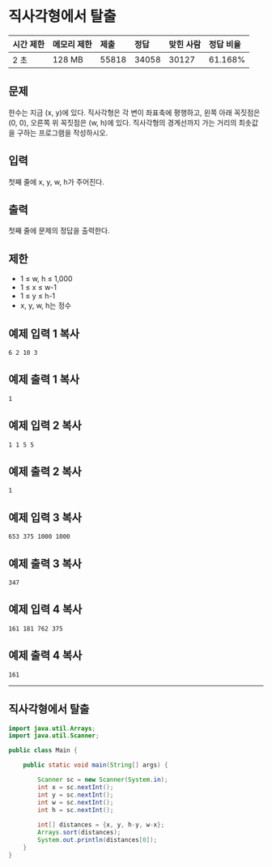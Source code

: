 # 직사각형에서 탈출

| 시간 제한 | 메모리 제한 | 제출  | 정답  | 맞힌 사람 | 정답 비율 |
| :-------- | :---------- | :---- | :---- | :-------- | :-------- |
| 2 초      | 128 MB      | 55818 | 34058 | 30127     | 61.168%   |

## 문제

한수는 지금 (x, y)에 있다. 직사각형은 각 변이 좌표축에 평행하고, 왼쪽 아래 꼭짓점은 (0, 0), 오른쪽 위 꼭짓점은 (w, h)에 있다. 직사각형의 경계선까지 가는 거리의 최솟값을 구하는 프로그램을 작성하시오.

## 입력

첫째 줄에 x, y, w, h가 주어진다.

## 출력

첫째 줄에 문제의 정답을 출력한다.

## 제한

- 1 ≤ w, h ≤ 1,000
- 1 ≤ x ≤ w-1
- 1 ≤ y ≤ h-1
- x, y, w, h는 정수

## 예제 입력 1 복사

```
6 2 10 3
```

## 예제 출력 1 복사

```
1
```

## 예제 입력 2 복사

```
1 1 5 5
```

## 예제 출력 2 복사

```
1
```

## 예제 입력 3 복사

```
653 375 1000 1000
```

## 예제 출력 3 복사

```
347
```

## 예제 입력 4 복사

```
161 181 762 375
```

## 예제 출력 4 복사

```
161
```

------

## 직사각형에서 탈출

```java
import java.util.Arrays;
import java.util.Scanner;

public class Main {

	public static void main(String[] args) {

		Scanner sc = new Scanner(System.in);
		int x = sc.nextInt();
		int y = sc.nextInt();
		int w = sc.nextInt();
		int h = sc.nextInt();
		
		int[] distances = {x, y, h-y, w-x};
		Arrays.sort(distances);
		System.out.println(distances[0]);
	}
}	
```

